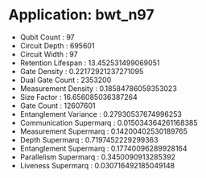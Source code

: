 # Application: bwt_n97
- Qubit Count : 97
- Circuit Depth : 695601
- Circuit Width : 97
- Retention Lifespan : 13.452531499069051
- Gate Density : 0.22172921237271095
- Dual Gate Count : 2353200
- Measurement Density : 0.18584786059353023
- Size Factor : 16.656085036387264
- Gate Count : 12607601
- Entanglement Variance : 0.27930537674996253
- Communication Supermarq : 0.015034364261168385
- Measurement Supermarq : 0.14200402530189765
- Depth Supermarq : 0.7197452229299363
- Entanglement Supermarq : 0.17740096289928164
- Parallelism Supermarq : 0.3450090913285392
- Liveness Supermarq : 0.030716492185049148
